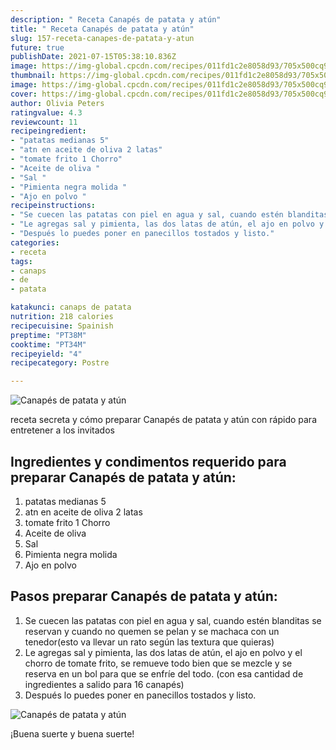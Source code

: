 ```yaml
---
description: " Receta Canapés de patata y atún"
title: " Receta Canapés de patata y atún"
slug: 157-receta-canapes-de-patata-y-atun
future: true
publishDate: 2021-07-15T05:38:10.836Z
image: https://img-global.cpcdn.com/recipes/011fd1c2e8058d93/705x500cq90/canapes-de-patata-y-atun-foto-principal.jpg
thumbnail: https://img-global.cpcdn.com/recipes/011fd1c2e8058d93/705x500cq90/canapes-de-patata-y-atun-foto-principal.jpg
image: https://img-global.cpcdn.com/recipes/011fd1c2e8058d93/705x500cq90/canapes-de-patata-y-atun-foto-principal.jpg
cover: https://img-global.cpcdn.com/recipes/011fd1c2e8058d93/705x500cq90/canapes-de-patata-y-atun-foto-principal.jpg
author: Olivia Peters
ratingvalue: 4.3
reviewcount: 11
recipeingredient:
- "patatas medianas 5"
- "atn en aceite de oliva 2 latas"
- "tomate frito 1 Chorro"
- "Aceite de oliva "
- "Sal "
- "Pimienta negra molida "
- "Ajo en polvo "
recipeinstructions:
- "Se cuecen las patatas con piel en agua y sal, cuando estén blanditas se reservan y cuando no quemen se pelan y se machaca con un tenedor(esto va llevar un rato según las textura que quieras)"
- "Le agregas sal y pimienta, las dos latas de atún, el ajo en polvo y el chorro de tomate frito, se remueve todo bien que se mezcle y se reserva en un bol para que se enfríe del todo. (con esa cantidad de ingredientes a salido para 16 canapés)"
- "Después lo puedes poner en panecillos tostados y listo."
categories:
- receta
tags:
- canaps
- de
- patata

katakunci: canaps de patata 
nutrition: 218 calories
recipecuisine: Spainish
preptime: "PT38M"
cooktime: "PT34M"
recipeyield: "4"
recipecategory: Postre

---
```



![Canapés de patata y atún](https://img-global.cpcdn.com/recipes/011fd1c2e8058d93/705x500cq90/canapes-de-patata-y-atun-foto-principal.jpg)

receta secreta y cómo preparar Canapés de patata y atún con rápido para entretener a los invitados

<!--inarticleads1-->

## Ingredientes y condimentos requerido para preparar Canapés de patata y atún:

1. patatas medianas 5
1. atn en aceite de oliva 2 latas
1. tomate frito 1 Chorro
1. Aceite de oliva 
1. Sal 
1. Pimienta negra molida 
1. Ajo en polvo 



<!--inarticleads2-->

## Pasos preparar Canapés de patata y atún:

1. Se cuecen las patatas con piel en agua y sal, cuando estén blanditas se reservan y cuando no quemen se pelan y se machaca con un tenedor(esto va llevar un rato según las textura que quieras)
1. Le agregas sal y pimienta, las dos latas de atún, el ajo en polvo y el chorro de tomate frito, se remueve todo bien que se mezcle y se reserva en un bol para que se enfríe del todo. (con esa cantidad de ingredientes a salido para 16 canapés)
1. Después lo puedes poner en panecillos tostados y listo.
<img src="https://img-global.cpcdn.com/steps/44fc27322d45a53e/160x128cq70/foto-del-paso-3-de-la-receta-canapes-de-patata-y-atun.jpg" alt="Canapés de patata y atún">


¡Buena suerte y buena suerte!

